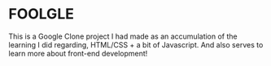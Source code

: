 # FOOLGLE
This is a Google Clone project I had made as an accumulation of the learning I did regarding, HTML/CSS + a bit of Javascript. And also serves to learn more about front-end development!
